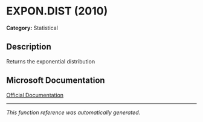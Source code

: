 # EXPON.DIST (2010)

**Category:** Statistical

## Description
Returns the exponential distribution

## Microsoft Documentation
[Official Documentation](https://support.microsoft.com//en-us/office/expon-dist-function-4c12ae24-e563-4155-bf3e-8b78b6ae140e)

---
*This function reference was automatically generated.*

